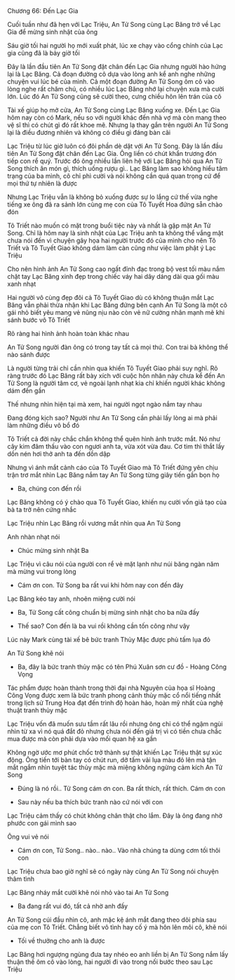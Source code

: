 




Chương 66: Đến Lạc Gia

Cuối tuần như đã hẹn với Lạc Triệu, An Tử Song cùng Lạc Băng trở về Lạc Gia để mừng sinh nhật của ông

Sáu giờ tối hai người họ mới xuất phát, lúc xe chạy vào cổng chính của Lạc gia cũng đã là bảy giờ tối

Đây là lần đầu tiên An Tử Song đặt chân đến Lạc Gia nhưng người hào hứng lại là Lạc Băng. Cả đoạn đường cô dựa vào lòng anh kể anh nghe những chuyện vui lúc bé của mình. Cả một đoạn đường An Tử Song ôm cô vào lòng nghe rất chăm chú, có nhiều lúc Lạc Băng nhớ lại chuyện xưa mà cười lớn. Lúc đó An Tử Song cũng sẽ cười theo, cưng chiều hôn lên trán của cô

Tài xế giúp họ mở cửa, An Tử Song cùng Lạc Băng xuống xe. Đến Lạc Gia hôm nay còn có Mark, nếu so với người khác đến nhà vợ mà còn mang theo vệ sĩ thì có chút gì đó rất khoe mẽ. Nhưng lạ thay gắn trên người An Tử Song lại là điều đương nhiên và không có điều gì đáng bàn cãi

Lạc Triệu từ lúc giờ luôn có đôi phần dè dặt với An Tử Song. Đây là lần đầu tiên An Tử Song đặt chân đến Lạc Gia. Ông liền có chút khẩn trương đón tiếp con rể quý. Trước đó ông nhiều lần liên hệ với Lạc Băng hỏi qua An Tử Song thích ăn món gì, thích uống rượu gì.. Lạc Băng làm sao không hiểu tâm trạng của ba mình, cô chỉ phì cười và nói không cần quá quan trọng cứ để mọi thứ tự nhiên là được

Nhưng Lạc Triệu vẫn là không bỏ xuống được sự lo lắng cứ thế vừa nghe tiếng xe ông đã ra sảnh lớn cùng mẹ con của Tô Tuyết Hoa đứng sẵn chào đón

Tô Triết nào muốn có mặt trong buổi tiệc này và nhất là gặp mặt An Tử Song. Chỉ là hôm nay là sinh nhật của Lạc Triệu anh ta không thể vắng mặt chưa nói đến vì chuyện gây họa hai người trước đó của mình cho nên Tô Triết và Tô Tuyết Giao không dám làm càn cũng như việc làm phật ý Lạc Triệu

Cho nên hình ảnh An Tử Song cao ngất đỉnh đạc trong bộ vest tối màu nắm chặt tay Lạc Băng xinh đẹp trong chiếc váy hai dây dáng dài qua gối màu xanh nhạt

Hai người vô cùng đẹp đôi cả Tô Tuyết Giao dù có không thuận mắt Lạc Băng vẫn phải thừa nhận khi Lạc Băng đứng bên cạnh An Tử Song là một cô gái nhỏ biết yêu mang vẻ nũng nịu nào còn vẻ nữ cường nhân mạnh mẽ khi sánh bước vô Tô Triết


Rõ ràng hai hình ảnh hoàn toàn khác nhau

An Tử Song người đàn ông có trong tay tất cả mọi thứ. Con trai bà không thể nào sánh được

Là người từng trải chỉ cần nhìn qua khiến Tô Tuyết Giao phải suy nghĩ. Rõ ràng trước đó Lạc Băng rất bày xích với cuộc hôn nhân này chưa kể đến An Tử Song là người tâm cơ, vẻ ngoài lạnh nhạt kia chỉ khiến người khác không dám đến gần

Thế nhưng nhìn hiện tại mà xem, hai người ngọt ngào nắm tay nhau

Đang đóng kịch sao? Người như An Tử Song cần phải lấy lòng ai mà phải làm những điều vô bổ đó

Tô Triết cả đời này chắc chắn không thể quên hình ảnh trước mắt. Nó như cây kim đâm thấu vào con ngươi anh ta, vừa xót vừa đau. Cơ tim thì thắt lấy dồn nén hơi thở anh ta đến dồn dập

Nhưng vì ánh mắt cảnh cáo của Tô Tuyết Giao mà Tô Triết đứng yên chịu trận trơ mắt nhìn Lạc Băng nắm tay An Tử Song từng giây tiến gần bọn họ

- Ba, chúng con đến rồi

Lạc Băng không có ý chào qua Tô Tuyết Giao, khiến nụ cười vốn giả tạo của bà ta trở nên cứng nhắc

Lạc Triệu nhìn Lạc Băng rồi vương mắt nhìn qua An Tử Song

Anh nhàn nhạt nói

- Chúc mừng sinh nhật Ba

Lạc Triệu vì câu nói của người con rể vẻ mặt lạnh như núi băng ngàn năm mà mừng vui trong lòng


- Cám ơn con. Tử Song ba rất vui khi hôm nay con đến đây

Lạc Băng kéo tay anh, nhoẽn miệng cười nói

- Ba, Tử Song cất công chuẩn bị mừng sinh nhật cho ba nữa đấy

- Thế sao? Con đến là ba vui rồi không cần tốn công như vậy

Lúc này Mark cùng tài xế bê bức tranh Thủy Mặc được phủ tấm lụa đỏ

An Tử Song khẽ nói

- Ba, đây là bức tranh thủy mặc có tên Phú Xuân sơn cư đồ - Hoàng Công Vọng

Tác phẩm được hoàn thành trong thời đại nhà Nguyên của họa sĩ Hoàng Công Vọng được xem là bức tranh phong cảnh thủy mặc cổ nổi tiếng nhất trong lịch sử Trung Hoa đạt đến trình độ hoàn hảo, hoàn mỹ nhất của nghệ thuật tranh thủy mặc

Lạc Triệu vốn đã muốn sưu tầm rất lâu rồi nhưng ông chỉ có thể ngậm ngùi nhìn từ xa vì nó quá đắt đỏ nhưng chưa nói đến giá trị vì có tiền chưa chắc mua được mà còn phải dựa vào mối quan hệ xa gần

Không ngờ ước mơ phút chốc trở thành sự thật khiến Lạc Triệu thật sự xúc động. Ông tiến tới bàn tay có chút run, dở tấm vải lụa màu đỏ lên mà tận mắt ngắm nhìn tuyệt tác thủy mặc mà miệng không ngừng cảm kích An Tử Song

- Đúng là nó rồi.. Tử Song cám ơn con. Ba rất thích, rất thích. Cám ơn con

- Sau này nếu ba thích bức tranh nào cứ nói với con

Lạc Triệu cảm thấy có chút không chân thật cho lắm. Đây là ông đang nhờ phước con gái mình sao

Ông vui vẻ nói

- Cám ơn con, Tử Song.. nào.. nào.. Vào nhà chúng ta dùng cơm tối thôi con

Lạc Triệu chưa bao giờ nghĩ sẽ có ngày này cùng An Tử Song nói chuyện thâm tình

Lạc Băng nháy mắt cười khẽ nói nhỏ vào tai An Tử Song

- Ba đang rất vui đó, tất cả nhờ anh đấy

An Tử Song cúi đầu nhìn cô, anh mặc kệ ánh mắt đang theo dõi phía sau của mẹ con Tô Triết. Chẳng biết vô tình hay cố ý mà hôn lên môi cô, khẽ nói

- Tối về thưởng cho anh là được

Lạc Băng hơi ngượng ngùng đưa tay nhéo eo anh liền bị An Tử Song nắm lấy thuận thế ôm cô vào lòng, hai người đi vào trong nối bước theo sau Lạc Triệu




